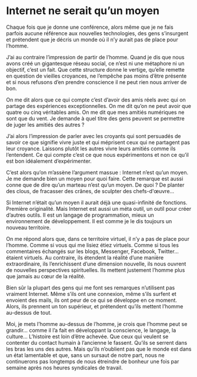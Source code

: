 # Internet ne serait qu’un moyen

Chaque fois que je donne une conférence, alors même que je ne fais parfois aucune référence aux nouvelles technologies, des gens s’insurgent et prétendent que je décris un monde où il n’y aurait pas de place pour l’homme.

J’ai au contraire l’impression de partir de l’homme. Quand je dis que nous avons créé un gigantesque réseau social, ce n’est ni une métaphore ni un objectif, c’est un fait. Que cette structure donne le vertige, qu’elle remette en question de vieilles croyances, ne l’empêche pas moins d’être présente et si nous refusons d’en prendre conscience il ne peut rien nous arriver de bon.

On me dit alors que ce qui compte c’est d’avoir des amis réels avec qui on partage des expériences exceptionnelles. On me dit qu’on ne peut avoir que quatre ou cinq véritables amis. On me dit que mes amitiés numériques ne sont que du vent. Je demande à quel titre des gens peuvent se permettre de juger les amitiés des autres ?

J’ai alors l’impression de parler avec les croyants qui sont persuadés de savoir ce que signifie vivre juste et qui méprisent ceux qui ne partagent pas leur croyance. Laissons plutôt les autres vivre leurs amitiés comme ils l’entendent. Ce qui compte c’est ce que nous expérimentons et non ce qu’il est bon idéalement d’expérimenter.

C’est alors qu’on m’assène l’argument massue : Internet n’est qu’un moyen. Je me demande bien un moyen pour quoi faire. Cette remarque est aussi conne que de dire qu’un marteau n’est qu’un moyen. De quoi ? De planter des clous, de fracasser des crânes, de sculpter des chefs-d'œuvre…

Si Internet n’était qu’un moyen il aurait déjà une quasi-infinité de fonctions. Première originalité. Mais Internet est aussi un méta outil, un outil pour créer d’autres outils. Il est un langage de programmation, mieux un environnement de développement. Il est comme je le dis toujours un nouveau territoire.

On me répond alors que, dans ce territoire virtuel, il n’y a pas de place pour l’homme. Comme si vous qui me lisiez étiez virtuels. Comme si tous les commentaires échangés sur les blogs, Messenger, Facebook, Twitter… étaient virtuels. Au contraire, ils étendent la réalité d’une manière extraordinaire, ils l’enrichissent d’une dimension nouvelle, ils nous ouvrent de nouvelles perspectives spirituelles. Ils mettent justement l’homme plus que jamais au cœur de la réalité.

Bien sûr la plupart des gens qui me font ses remarques n’utilisent pas vraiment Internet. Même s’ils ont une connexion, même s’ils surfent et envoient des mails, ils ont peur de ce qui se développe en ce moment. Alors, ils prennent un ton supérieur, et prétendent qu’ils mettent l’homme au-dessus de tout.

Moi, je mets l’homme au-dessus de l’homme, je crois que l’homme peut se grandir… comme il l’a fait en développant la conscience, le langage, la culture… L’histoire est loin d’être achevée. Que ceux qui veulent se contenter du contact humain à l’ancienne le fassent. Qu’ils se serrent dans les bras les uns des autres. Mais qu’ils n’oublient pas que le monde est dans un état lamentable et que, sans un sursaut de notre part, nous ne continuerons pas longtemps de nous étreindre de bonheur une fois par semaine après nos heures syndicales de travail.